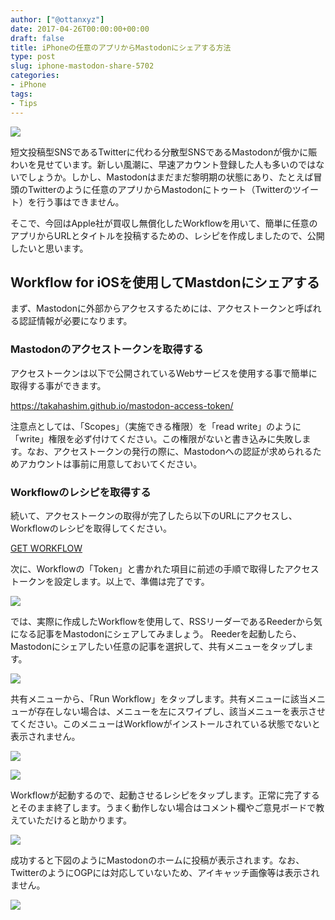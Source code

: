 ```yaml
---
author: ["@ottanxyz"]
date: 2017-04-26T00:00:00+00:00
draft: false
title: iPhoneの任意のアプリからMastodonにシェアする方法
type: post
slug: iphone-mastodon-share-5702
categories:
- iPhone
tags:
- Tips
---
```


![](/uploads/2017/04/170426-59004f17ee1e9.jpg)

短文投稿型SNSであるTwitterに代わる分散型SNSであるMastodonが俄かに賑わいを見せています。新しい風潮に、早速アカウント登録した人も多いのではないでしょうか。しかし、Mastodonはまだまだ黎明期の状態にあり、たとえば冒頭のTwitterのように任意のアプリからMastodonにトゥート（Twitterのツイート）を行う事はできません。

そこで、今回はApple社が買収し無償化したWorkflowを用いて、簡単に任意のアプリからURLとタイトルを投稿するための、レシピを作成しましたので、公開したいと思います。

## Workflow for iOSを使用してMastdonにシェアする

まず、Mastodonに外部からアクセスするためには、アクセストークンと呼ばれる認証情報が必要になります。

### Mastodonのアクセストークンを取得する

アクセストークンは以下で公開されているWebサービスを使用する事で簡単に取得する事ができます。

<https://takahashim.github.io/mastodon-access-token/>

注意点としては、「Scopes」（実施できる権限）を「read write」のように「write」権限を必ず付けてください。この権限がないと書き込みに失敗します。なお、アクセストークンの発行の際に、Mastodonへの認証が求められるためアカウントは事前に用意しておいてください。

### Workflowのレシピを取得する

続いて、アクセストークンの取得が完了したら以下のURLにアクセスし、Workflowのレシピを取得してください。

[GET WORKFLOW](https://workflow.is/workflows/508757092fd44397a95232f097bfe40b)

次に、Workflowの「Token」と書かれた項目に前述の手順で取得したアクセストークンを設定します。以上で、準備は完了です。

![](/uploads/2017/04/170426-59004f95a7769.png)

では、実際に作成したWorkflowを使用して、RSSリーダーであるReederから気になる記事をMastodonにシェアしてみましょう。
Reederを起動したら、Mastodonにシェアしたい任意の記事を選択して、共有メニューをタップします。

![](/uploads/2017/04/170426-59004fa6d6644.png)

共有メニューから、「Run Workflow」をタップします。共有メニューに該当メニューが存在しない場合は、メニューを左にスワイプし、該当メニューを表示させてください。このメニューはWorkflowがインストールされている状態でないと表示されません。

![](/uploads/2017/04/170426-59004fbfd501b.png)

![](/uploads/2017/04/170426-59004fc6e17a7.png)

Workflowが起動するので、起動させるレシピをタップします。正常に完了するとそのまま終了します。うまく動作しない場合はコメント欄やご意見ボードで教えていただけると助かります。

![](/uploads/2017/04/170426-59004fdf27848.png)

成功すると下図のようにMastodonのホームに投稿が表示されます。なお、TwitterのようにOGPには対応していないため、アイキャッチ画像等は表示されません。

![](/uploads/2017/04/170426-59005000c8c1d.png)
